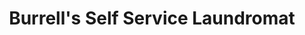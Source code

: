 ---
title: "Burrell's Self Service Laundromat"
url: /otaki/burrells-self-service-laundromat/
shop: laundry
---